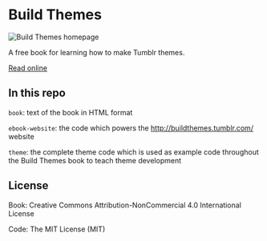 # Build Themes

![Build Themes homepage](https://cloud.githubusercontent.com/assets/816965/10529981/897d53a2-73ee-11e5-9ae8-75427a56a1fc.png)

A free book for learning how to make Tumblr themes.

[Read online](http://buildthemes.tumblr.com/)

## In this repo

`book`: text of the book in HTML format

`ebook-website`: the code which powers the http://buildthemes.tumblr.com/ website

`theme`: the complete theme code which is used as example code throughout the Build Themes book to teach theme development

## License

Book: Creative Commons Attribution-NonCommercial 4.0 International License

Code: The MIT License (MIT)
